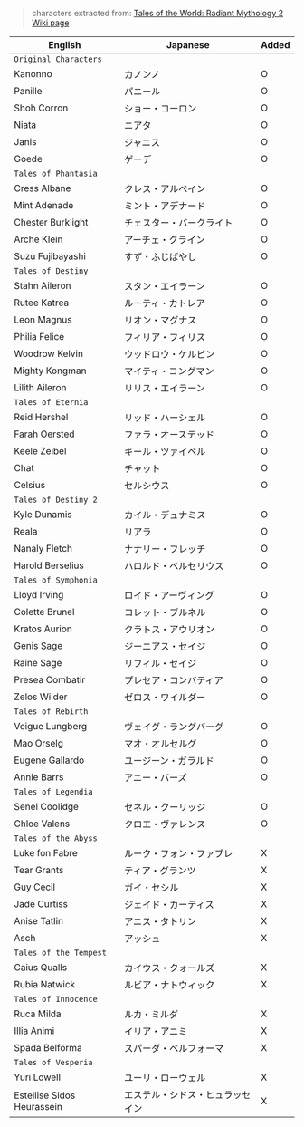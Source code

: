> characters extracted from: [Tales of the World: Radiant Mythology 2 Wiki page](https://en.wikipedia.org/wiki/Tales_of_the_World:_Radiant_Mythology_2)

| English | Japanese | Added |
| - | - | - |
| `Original Characters`|||
| Kanonno | カノンノ | O |
| Panille | パニール | O |
| Shoh Corron | ショー・コーロン | O |
| Niata | ニアタ | O |
| Janis | ジャニス | O |
| Goede | ゲーデ | O |
| `Tales of Phantasia`|||
| Cress Albane | クレス・アルベイン | O |
| Mint Adenade | ミント・アデナード | O |
| Chester Burklight | チェスター・バークライト | O |
| Arche Klein | アーチェ・クライン | O |
| Suzu Fujibayashi | すず・ふじばやし | O |
| `Tales of Destiny`|||
| Stahn Aileron | スタン・エイラーン | O |
| Rutee Katrea | ルーティ・カトレア | O |
| Leon Magnus | リオン・マグナス | O |
| Philia Felice | フィリア・フィリス | O |
| Woodrow Kelvin | ウッドロウ・ケルビン | O |
| Mighty Kongman | マイティ・コングマン | O |
| Lilith Aileron | リリス・エイラーン | O |
| `Tales of Eternia`|||
| Reid Hershel | リッド・ハーシェル | O |
| Farah Oersted | ファラ・オーステッド | O |
| Keele Zeibel | キール・ツァイベル | O |
| Chat | チャット | O |
| Celsius | セルシウス | O |
| `Tales of Destiny 2`|||
| Kyle Dunamis | カイル・デュナミス | O |
| Reala | リアラ | O |
| Nanaly Fletch | ナナリー・フレッチ | O |
| Harold Berselius | ハロルド・ベルセリウス | O |
| `Tales of Symphonia`|||
| Lloyd Irving | ロイド・アーヴィング | O |
| Colette Brunel | コレット・ブルネル | O |
| Kratos Aurion | クラトス・アウリオン | O |
| Genis Sage | ジーニアス・セイジ | O |
| Raine Sage | リフィル・セイジ | O |
| Presea Combatir | プレセア・コンバティア | O |
| Zelos Wilder | ゼロス・ワイルダー | O |
| `Tales of Rebirth`|||
| Veigue Lungberg | ヴェイグ・ラングバーグ | O |
| Mao Orselg | マオ・オルセルグ | O |
| Eugene Gallardo | ユージーン・ガラルド | O |
| Annie Barrs | アニー・バーズ | O |
| `Tales of Legendia`|||
| Senel Coolidge | セネル・クーリッジ | O |
| Chloe Valens | クロエ・ヴァレンス | O |
| `Tales of the Abyss`|||
| Luke fon Fabre | ルーク・フォン・ファブレ | X |
| Tear Grants | ティア・グランツ | X |
| Guy Cecil | ガイ・セシル | X |
| Jade Curtiss | ジェイド・カーティス | X |
| Anise Tatlin | アニス・タトリン | X |
| Asch | アッシュ | X |
| `Tales of the Tempest`|||
| Caius Qualls | カイウス・クォールズ | X |
| Rubia Natwick | ルビア・ナトウィック | X |
| `Tales of Innocence`|||
| Ruca Milda | ルカ・ミルダ | X |
| Illia Animi | イリア・アニミ | X |
| Spada Belforma | スパーダ・ベルフォーマ | X |
| `Tales of Vesperia`|||
| Yuri Lowell | ユーリ・ローウェル | X |
| Estellise Sidos Heurassein | エステル・シドス・ヒュラッセイン | X |
